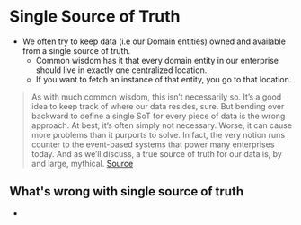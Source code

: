 # Single Source of Truth

- We often try to keep data (i.e our Domain entities) owned and available from a single source of truth.
  - Common wisdom has it that every domain entity in our enterprise should live in exactly one centralized location. 
  - If you want to fetch an instance of that entity, you go to that location.

> As with much common wisdom, this isn’t necessarily so. It’s a good idea to keep track of where our data resides, sure. But bending over backward to define a single SoT for every piece of data is the wrong approach. At best, it’s often simply not necessary. Worse, it can cause more problems than it purports to solve. In fact, the very notion runs counter to the event-based systems that power many enterprises today. And as we’ll discuss, a true source of truth for our data is, by and large, mythical. [Source](https://betterprogramming.pub/the-truth-about-your-source-of-truth-a1eb833c2d70)

## What's wrong with single source of truth

- 
